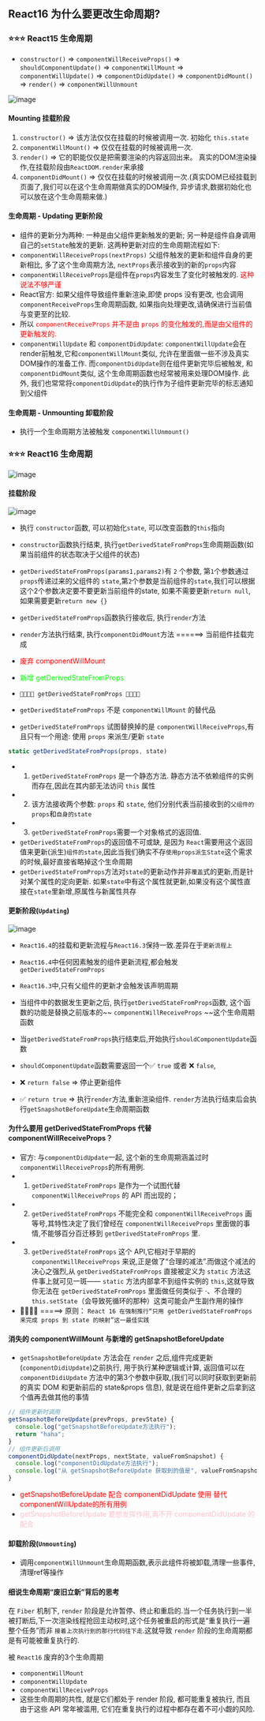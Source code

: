 ## React16 为什么要更改生命周期?

### ⭐⭐⭐ React15 生命周期
- `constructor()` => `componentWillReceiveProps()` => `shouldComponentUpdate()` => `componentWillMount` => `componentWillUpdate()` => `componentDidUpdate()` => `componentDidMount()` => `render()` => `componentWillUnmount` 

![image](https://user-images.githubusercontent.com/13994442/101444006-8e777c80-3959-11eb-885c-ebe29354ccbf.png)

#### Mounting 挂载阶段
1. `constructor()` => 该方法仅仅在挂载的时候被调用一次. 初始化 `this.state`
2. `componentWillMount()` =>  仅仅在挂载的时候被调用一次.
3. `render()` => 它的职能仅仅是把需要渲染的内容返回出来。 真实的DOM渲染操作,在挂载阶段由`ReactDOM.render`来承接
4. `componentDidMount()` => 仅仅在挂载的时候被调用一次.(真实DOM已经挂载到页面了,我们可以在这个生命周期做真实的DOM操作, 异步请求,数据初始化也可以放在这个生命周期来做.)

#### 生命周期 - Updating 更新阶段
- 组件的更新分为两种: 一种是由父组件更新触发的更新; 另一种是组件自身调用自己的`setState`触发的更新. 这两种更新对应的生命周期流程如下:
- `componentWillReceiveProps(nextProps)` 父组件触发的更新和组件自身的更新相比, 多了这个生命周期方法, `nextProps`表示接收到的新的`props`内容
- `componentWillReceiveProps`是组件在`props`内容发生了变化时被触发的. <font color="#FF00000">这种说法不够严谨</font>
- React官方: 如果父组件导致组件重新渲染,即使 props 没有更改, 也会调用 `componentReceiveProps`生命周期函数, 如果指向处理更改,请确保进行当前值与变更至的比较.
- 所以  <font color="#FF00000"> `componentReceiveProps` 并不是由 `props` 的变化触发的,而是由父组件的更新触发的.</font>
- `componentWillUpdate` 和 `componentDidUpdate`: `componentWillUpdate`会在render前触发,它和`componentWillMount`类似, 允许在里面做一些不涉及真实DOM操作的准备工作. 而`componentDidUpdate`则在组件更新完毕后被触发, 和 `componentDidMount`类似, 这个生命周期函数也经常被用来处理DOM操作. 此外, 我们也常常将`componentDidUpdate`的执行作为子组件更新完毕的标志通知到父组件

#### 生命周期 - Unmounting 卸载阶段
- 执行一个生命周期方法被触发 `componentWillUnmount()`


### ⭐⭐⭐ React16 生命周期
![image](https://user-images.githubusercontent.com/13994442/101445223-11013b80-395c-11eb-8119-6cb1309e421d.png)

#### 挂载阶段
![image](https://user-images.githubusercontent.com/13994442/101445436-71907880-395c-11eb-8632-a5c7fbed77ad.png)

- 执行 `constructor`函数, 可以初始化`state`, 可以改变函数的`this`指向
- `constructor`函数执行结束, 执行`getDerivedStateFromProps`生命周期函数(如果当前组件的状态取决于父组件的状态)
- `getDerivedStateFromProps(params1,params2)`有 `2` 个参数, 第`1`个参数通过`props`传递过来的父组件的 `state`,第`2`个参数是当前组件的`state`,我们可以根据这个2个参数决定要不要更新当前组件的state, 如果不需要更新`return null`, 如果需要更新`return new {}`
- `getDerivedStateFromProps`函数执行接收后, 执行`render`方法
- `render`方法执行结束, 执行`componentDidMount`方法 ======> 当前组件挂载完成
- <font color="#ff0000">废弃 componentWillMount</font>
- <font color="#00ff00">新增 getDerivedStateFromProps</font>

- `💛💛💛💛 getDerivedStateFromProps 💛💛💛💛`
- `getDerivedStateFromProps` 不是 `componentWillMount` 的替代品
- `getDerivedStateFromProps` 试图替换掉的是 `componentWillReceiveProps`,有且只有一个用途: 使用 `props` 来派生/更新 `state`
```js
static getDerivedStateFromProps(props, state)
```
- 1. `getDerivedStateFromProps` 是一个静态方法. 静态方法不依赖组件的实例而存在,因此在其内部无法访问 `this` 属性
- 2. 该方法接收两个参数: `props` 和 `state`, 他们分别代表当前接收到的`父组件的props`和`自身的state`
- 3. `getDerivedStateFromProps`需要一个对象格式的返回值.
- `getDerivedStateFromProps`的返回值不可或缺, 是因为 `React`需要用这个返回值来更新(派生)`组件的state`,因此当我们确实不存`使用props派生State`这个需求的时候,最好直接省略掉这个生命周期
- `getDerivedStateFromProps`方法对`state`的更新动作并非`覆盖`式的更新,而是针对某个属性的定向更新. 如果`state`中有这个属性就更新,如果没有这个属性直接在`state`里新增,原属性与新属性共存

#### 更新阶段(`Updating`)

![image](https://user-images.githubusercontent.com/13994442/101445759-0bf0bc00-395d-11eb-9aa2-dab77338969a.png)


- `React16.4`的挂载和更新流程与`React16.3`保持一致.差异在于`更新流程上`
- `React16.4`中任何因素触发的组件更新流程,都会触发`getDerivedStateFromProps`
- `React16.3`中,只有父组件的更新才会触发该声明周期

- 当组件中的数据发生更新之后, 执行`getDerivedStateFromProps`函数, 这个函数的功能是替换之前版本的~~ `componentWillReceiveProps` ~~这个生命周期函数
- 当`getDerivedStateFromProps`执行结束后,开始执行`shouldComponentUpdate`函数
- `shouldComponentUpdate`函数需要返回一个✅ `true` 或者 ❌ `false`,
- ❌ `return false` => 停止更新组件
- ✅ `return true` => 执行`render`方法,重新渲染组件. `render`方法执行结束后会执行`getSnapshotBeforeUpdate`生命周期函数


#### 为什么要用 getDerivedStateFromProps 代替 componentWillReceiveProps？
- 官方: 与`componentDidUpdate`一起, 这个新的生命周期涵盖过时`componentWillReceiveProps`的所有用例.
- 1. `getDerivedStateFromProps` 是作为一个试图代替 `componentWillReceiveProps` 的 API 而出现的；
- 2. `getDerivedStateFromProps` 不能完全和 `componentWillReceiveProps` 画等号,其特性决定了我们曾经在 `componentWillReceiveProps` 里面做的事情,不能够百分百迁移到 `getDerivedStateFromProps` 里.
- 3. `getDerivedStateFromProps` 这个 API,它相对于早期的 `componentWillReceiveProps` 来说,正是做了“合理的减法”.而做这个减法的决心之强烈,从 `getDerivedStateFromProps` 直接被定义为 `static` 方法这件事上就可见一斑—— `static` 方法内部拿不到组件实例的 `this`,这就导致你无法在 `getDerivedStateFromProps` 里面做任何类似于 ·、不合理的 `this.setState`（会导致死循环的那种）这类可能会产生副作用的操作
- 💛💛💛💛 =====> 原则： `React 16 在强制推行“只用 getDerivedStateFromProps 来完成 props 到 state 的映射”这一最佳实践`


#### 消失的 componentWillMount 与新增的 getSnapshotBeforeUpdate
- `getSnapshotBeforeUpdate` 方法会在 `render` 之后,组件完成更新(`componentDidiUpdate`)之前执行, 用于执行某种逻辑或计算, 返回值可以在 `componentDidiUpdate` 方法中的第3个参数中获取,(我们可以同时获取到更新前的真实 DOM 和更新前后的 state&props 信息), 就是说在组件更新之后拿到这个值再去做其他的事情
```js
// 组件更新时调用
getSnapshotBeforeUpdate(prevProps, prevState) {
  console.log("getSnapshotBeforeUpdate方法执行");
  return "haha";
}
// 组件更新后调用
componentDidUpdate(nextProps, nextState, valueFromSnapshot) {
  console.log("componentDidUpdate方法执行");
  console.log("从 getSnapshotBeforeUpdate 获取到的值是", valueFromSnapshot);
}
```
- <font color="#FF00000">getSnapshotBeforeUpdate 配合 componentDidUpdate 使用 替代 componentWillUpdate的所有用例</font>
- <font color="pink">getSnapshotBeforeUpdate 要想发挥作用,离不开 componentDidUpdate 的配合</font>


####  卸载阶段(`Unmounting`)
- 调用`componentWillUnmount`生命周期函数,表示此组件将被卸载,清理一些事件,清理ref等操作


#### 细说生命周期“废旧立新”背后的思考
在 `Fiber` 机制下, `render` 阶段是允许暂停、终止和重启的.当一个任务执行到一半被打断后,下一次渲染线程抢回主动权时,这个任务被重启的形式是“重复执行一遍整个任务”而非 `接着上次执行到的那行代码往下走`.这就导致 `render` 阶段的生命周期都是有可能被重复执行的.

被 `React16` 废弃的3个生命周期
- `componentWillMount`
- `componentWillUpdate`
- `componentWillReceiveProps`
- 这些生命周期的共性, 就是它们都处于 render 阶段, 都可能重复被执行, 而且由于这些 API 常年被滥用, 它们在重复执行的过程中都存在着不可小觑的风险.